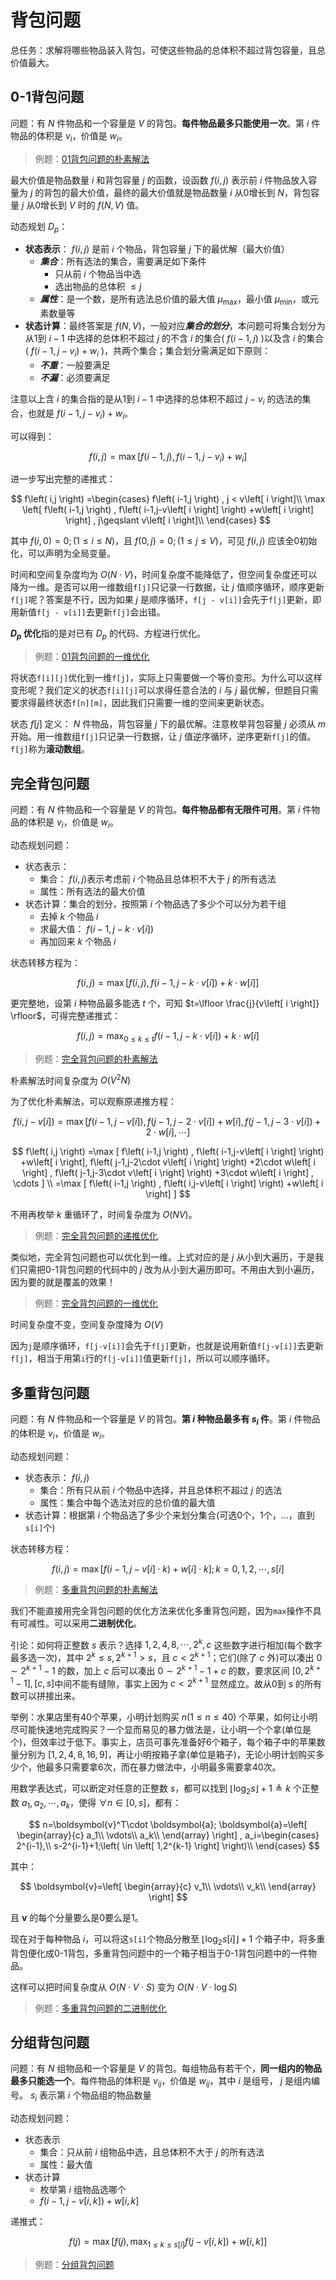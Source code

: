 # 背包问题

总任务：求解将哪些物品装入背包，可使这些物品的总体积不超过背包容量，且总价值最大。

## 0-1背包问题

问题：有 $N$ 件物品和一个容量是 $V$ 的背包。**每件物品最多只能使用一次**。第 $i$ 件物品的体积是 $v_i$，价值是 $w_i$。

> 例题：[01背包问题的朴素解法](./01_knapsack.cpp)

最大价值是物品数量 $i$ 和背包容量 $j$ 的函数，设函数 $f(i,j)$ 表示前 $i$ 件物品放入容量为 $j$ 的背包的最大价值，最终的最大价值就是物品数量 $i$ 从0增长到 $N$，背包容量 $j$ 从0增长到 $V$ 时的 $f(N,V)$ 值。

动态规划 $D_p$：

- **状态表示**： $f(i,j)$ 是前 $i$ 个物品，背包容量 $j$ 下的最优解（最大价值）
  - ***集合***：所有选法的集合，需要满足如下条件
    - 只从前 $i$ 个物品当中选
    - 选出物品的总体积 $\leqslant j$
  - ***属性***：是一个数，是所有选法总价值的最大值 $\mu _{\max}$，最小值 $\mu _{\min}$，或元素数量等
- **状态计算**：最终答案是 $f(N,V)$，一般对应***集合的划分***，本问题可将集合划分为从1到 $i-1$ 中选择的总体积不超过 $j$ 的不含 $i$ 的集合( $f(i-1,j)$ )以及含 $i$ 的集合( $f(i-1,j-v_i)+w_i$ )，共两个集合；集合划分需满足如下原则：
  - ***不重***：一般要满足
  - ***不漏***：必须要满足

注意以上含 $i$ 的集合指的是从1到 $i-1$ 中选择的总体积不超过 $j-v_i$ 的选法的集合，也就是 $f(i-1,j-v_i)+w_i$。

可以得到：

$$
f\left( i,j \right) =\max [ f\left( i-1,j \right) , f\left( i-1,j-v_i \right) +w_i ]
$$

进一步写出完整的递推式：

$$
f\left( i,j \right) =\begin{cases}
	f\left( i-1,j \right) , j < v\left[ i \right]\\
	\max \left[ f\left( i-1,j \right) , f\left( i-1,j-v\left[ i \right] \right) +w\left[ i \right] \right] , j\geqslant v\left[ i \right]\\
\end{cases}
$$

其中 $f\left( i,0 \right) =0; \left( 1\leqslant i\leqslant N \right)$，且 $f\left( 0,j \right) =0; \left( 1\leqslant j\leqslant V \right)$，可见 $f(i,j)$ 应该全0初始化，可以声明为全局变量。

时间和空间复杂度均为 $O(N\cdot V)$，时间复杂度不能降低了，但空间复杂度还可以降为一维。是否可以用一维数组`f[j]`只记录一行数据，让 $j$ 值顺序循环，顺序更新`f[j]`呢？答案是不行，因为如果 $j$ 是顺序循环，`f[j - v[i]]`会先于`f[j]`更新，即用新值`f[j - v[i]]`去更新`f[j]`会出错。

**$D_p$ 优化**指的是对已有 $D_p$ 的代码、方程进行优化。

> 例题：[01背包问题的一维优化](./01_knapsack_1D.cpp)

将状态`f[i][j]`优化到一维`f[j]`，实际上只需要做一个等价变形。为什么可以这样变形呢？我们定义的状态`f[i][j]`可以求得任意合法的 $i$ 与 $j$ 最优解，但题目只需要求得最终状态`f[n][m]`，因此我们只需要一维的空间来更新状态。

状态 $f[j]$ 定义： $N$ 件物品，背包容量 $j$ 下的最优解。注意枚举背包容量 $j$ 必须从 $m$ 开始。用一维数组`f[j]`只记录一行数据，让 $j$ 值逆序循环，逆序更新`f[j]`的值。`f[j]`称为**滚动数组**。

## 完全背包问题

问题：有 $N$ 件物品和一个容量是 $V$ 的背包。**每件物品都有无限件可用**。第 $i$ 件物品的体积是 $v_i$，价值是 $w_i$。

动态规划问题：

- 状态表示：
  - 集合： $f(i,j)$表示考虑前 $i$ 个物品且总体积不大于 $j$ 的所有选法
  - 属性：所有选法的最大价值
- 状态计算：集合的划分，按照第 $i$ 个物品选了多少个可以分为若干组
  - 去掉 $k$ 个物品 $i$
  - 求最大值： $f(i-1,j-k\cdot v[i])$
  - 再加回来 $k$ 个物品 $i$

状态转移方程为：

$$
f\left( i,j \right) =\max [ f\left( i,j \right) , f\left( i-1, j-k\cdot v\left[ i \right] \right) +k\cdot w\left[ i \right] ]
$$

更完整地，设第 $i$ 种物品最多能选 $t$ 个，可知 $t=\lfloor \frac{j}{v\left[ i \right]} \rfloor$，可得完整递推式：

$$
f\left( i,j \right) =\max_{0\leqslant k\leqslant t} f\left( i-1, j-k\cdot v\left[ i \right] \right) +k\cdot w\left[ i \right] 
$$

> 例题：[完全背包问题的朴素解法](./complete_knapsack.cpp)

朴素解法时间复杂度为 $O\left( V^2N \right)$

为了优化朴素解法，可以观察原递推方程：

$$
f\left( i,j-v\left[ i \right] \right) =\max [ f\left( i-1,j-v\left[ i \right] \right) , f\left( j-1,j-2\cdot v\left[ i \right] \right) +w\left[ i \right] ,  f\left( j-1,j-3\cdot v\left[ i \right] \right) +2\cdot w\left[ i \right] , \cdots ]
$$

$$
f\left( i,j \right) =\max [ f\left( i-1,j \right) , f\left( i-1,j-v\left[ i \right] \right) +w\left[ i \right], f\left( j-1,j-2\cdot v\left[ i \right] \right) +2\cdot w\left[ i \right] ,  f\left( j-1,j-3\cdot v\left[ i \right] \right) +3\cdot w\left[ i \right] , \cdots ]
\\
=\max [ f\left( i-1,j \right) , f\left( i,j-v\left[ i \right] \right) +w\left[ i \right] ]
$$

不用再枚举 $k$ 重循环了，时间复杂度为 $O(NV)$。

> 例题：[完全背包问题的递推优化](./complete_knapsack_modified.cpp)

类似地，完全背包问题也可以优化到一维。上式对应的是 $j$ 从小到大遍历，于是我们只需把0-1背包问题的代码中的 $j$ 改为从小到大遍历即可。不用由大到小遍历，因为要的就是覆盖的效果！

> 例题：[完全背包问题的一维优化](./complete_knapsack_1D.cpp)

时间复杂度不变，空间复杂度降为 $O(V)$

因为`j`是顺序循环，`f[j-v[i]]`会先于`f[j]`更新，也就是说用新值`f[j-v[i]]`去更新`f[j]`，相当于用第`i`行的`f[j-v[i]]`值更新`f[j]`，所以可以顺序循环。

## 多重背包问题

问题：有 $N$ 件物品和一个容量是 $V$ 的背包。**第 $i$ 种物品最多有 $s_i$ 件**。第 $i$ 件物品的体积是 $v_i$，价值是 $w_i$。

动态规划问题：

- 状态表示： $f(i,j)$
  - 集合：所有只从前 $i$ 个物品中选择，并且总体积不超过 $j$ 的选法
  - 属性：集合中每个选法对应的总价值的最大值
- 状态计算：根据第 $i$ 个物品选了多少个来划分集合(可选0个，1个，...，直到 `s[i]`个)

状态转移方程：

$$
f\left( i,j \right) =\max [ f\left( i-1,j-v\left[ i \right] \cdot k \right) +w\left[ i \right] \cdot k ] ; k=0,1,2,\cdots ,s\left[ i \right]
$$

> 例题：[多重背包问题的朴素解法](./multiple_knapsack.cpp)

我们不能直接用完全背包问题的优化方法来优化多重背包问题，因为`max`操作不具有可减性。可以采用**二进制优化**。

引论：如何将正整数 $s$ 表示？选择 $1, 2, 4, 8, \cdots , 2^k, c$ 这些数字进行相加(每个数字最多选一次)，其中 $2^k\leqslant s, 2^{k+1}>s$，且 $c<2^{k+1}$；它们(除了 $c$ 外)可以凑出 $0\sim 2^{k+1}-1$ 的数，加上 $c$ 后可以凑出 $0\sim 2^{k+1}-1+c$ 的数，要求区间 $\left[ 0, 2^{k+1}-1 \right] , \left[ c, s \right]$中间不能有缝隙，事实上因为 $c<2^{k+1}$ 显然成立。故从0到 $s$ 的所有数可以拼接出来。

举例：水果店里有40个苹果，小明计划购买 $n(1\leqslant n\leqslant 40)$ 个苹果，如何让小明尽可能快速地完成购买？一个显而易见的暴力做法是，让小明一个个拿(单位是个)，但效率过于低下。事实上，店员可事先准备好6个箱子，每个箱子中的苹果数量分别为 $[1,2,4,8,16,9]$，再让小明按箱子拿(单位是箱子)，无论小明计划购买多少个，他最多只需要拿6次，而在暴力做法中，小明最多需要拿40次。

用数学表达式，可以断定对任意的正整数 $s$，都可以找到 $\lfloor \log _2s \rfloor +1\triangleq k$ 个正整数 $a_1,a_2,\cdots ,a_k$，使得 $\forall n\in [0,s]$，都有：

$$
n=\boldsymbol{v}^T\cdot \boldsymbol{a}; \boldsymbol{a}=\left[ \begin{array}{c}
	a_1\\
	\vdots\\
	a_k\\
\end{array} \right] , a_i=\begin{cases}
	2^{i-1},\\
	s-2^{i-1}+1;\left( \in \left[ 1,2^{k-1} \right] \right)\\
\end{cases}
$$

其中：

$$
\boldsymbol{v}=\left[ \begin{array}{c}
	v_1\\
	\vdots\\
	v_k\\
\end{array} \right]
$$

且 $\boldsymbol{v}$ 的每个分量要么是0要么是1。

现在对于每种物品 $i$，可以将这`s[i]`个物品分散至 $\lfloor \log _2s\left[ i \right] \rfloor +1$ 个箱子中，将多重背包便化成0-1背包，多重背包问题中的一个箱子相当于0-1背包问题中的一件物品。

这样可以把时间复杂度从 $O(N\cdot V\cdot S)$ 变为 $O(N\cdot V\cdot \log S)$

> 例题：[多重背包问题的二进制优化](./multiple_knapsack_binary.cpp)

## 分组背包问题

问题：有 $N$ 组物品和一个容量是 $V$ 的背包。每组物品有若干个，**同一组内的物品最多只能选一个**。每件物品的体积是 $v_{ij}$，价值是 $w_{ij}$，其中 $i$ 是组号， $j$ 是组内编号。 $s_i$ 表示第 $i$ 个物品组的物品数量

动态规划问题：

- 状态表示
  - 集合：只从前 $i$ 组物品中选，且总体积不大于 $j$ 的所有选法
  - 属性：最大值
- 状态计算
  - 枚举第 $i$ 组物品选哪个
  - $f\left( i-1, j-v\left[ i,k \right] \right) +w\left[ i,k \right]$

递推式：

$$
f\left( j \right) =\max \left[ f\left( j \right) ,\max_{1\leqslant k\leqslant s\left[ i \right]} f\left( j-v\left[ i,k \right] \right) +w\left[ i,k \right] \right] 
$$

> 例题：[分组背包问题](./grouping_knapsack.cpp)
